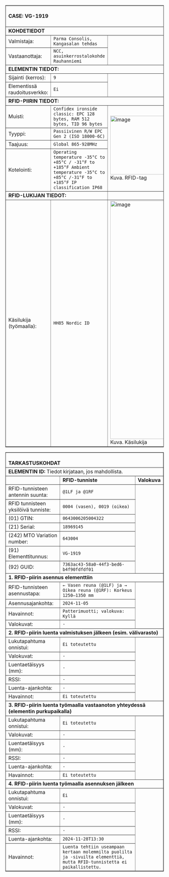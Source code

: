 <table border="1" cellspacing="0" cellpadding="0">
<tbody>
<tr><td colspan="3"><br><strong>CASE: VG-1919</strong><br><br></td></tr>
<tr><td colspan="3"><strong>KOHDETIEDOT</strong></td></tr>
<tr>
  <td>Valmistaja:</td>
  <td><code>Parma Consolis, Kangasalan tehdas</code></td>
  <td rowspan="2"></td>
</tr>
<tr>
  <td>Vastaanottaja:</td>
  <td><code>NCC, asuinkerrostalokohde Rauhanniemi</code></td>
</tr>
<tr><td colspan="3"><strong>ELEMENTIN TIEDOT:</strong><br></td></tr>
<tr>
  <td>Sijainti (kerros):</td>
  <td><code>9</code></td>
  <td rowspan="2"></td>
</tr>
<tr>
  <td>Elementissä raudoitusverkko:</td>
  <td><code>Ei</code></td>
</tr>
<tr><td colspan="3"><strong>RFID-PIIRIN TIEDOT:</strong></td></tr>
<tr>
  <td>Muisti:</td>
  <td><code>Confidex ironside classic: EPC 128 bytes, RAM 512 bytes, TID 96 bytes </code></td>
  <td rowspan="4"><img width="399" height="186" alt="image" src="https://github.com/user-attachments/assets/1db27682-122b-4bb4-8de4-5c1337e464d1" /> <br> Kuva. RFID-tag
</td>
</tr>
<tr>
  <td>Tyyppi:</td>
  <td><code>Passiivinen R/W EPC Gen 2 (ISO 18000-6C)</code></td>
</tr>
<tr>
  <td>Taajuus:</td>
  <td><code>Global 865-928MHz </code></td>
</tr>
<tr>
  <td>Kotelointi:</td>
  <td><code>Operating temperature -35°C to +85°C / -31°F to +185°F Ambient temperature -35°C to +85°C /-31°F to +185°F IP classification IP68 </code></td>
</tr>
<tr><td colspan="2"><strong>RFID-LUKIJAN TIEDOT:</strong></td></tr>
<tr>
  <td>Käsilukija (työmaalla):</td>
  <td><code>HH85 Nordic ID </code></td>
  <td><img width="526" height="754" alt="image" src="https://github.com/user-attachments/assets/1ba40ea2-0d0c-4942-98f5-38403811eeb6" /><br> Kuva. Käsilukija
</td>
</tr>
</tbody>
</table>
<table border="1" cellspacing="0" cellpadding="0">
  <tbody>
    <tr><td colspan="5"><br><strong>TARKASTUSKOHDAT</strong><br></td></tr>
    <tr><td colspan="5"><strong>ELEMENTIN ID:</strong> Tiedot kirjataan, jos mahdollista.</td></tr>
    <tr>
      <td></td>
      <td><strong>RFID-tunniste</strong></td>
      <td><strong>Valokuva</strong></td>
    </tr>
    <tr>
      <td>RFID-tunnisteen antennin suunta:</td>
      <td><code>@1LF ja @1RF</code></td>
      <td rowspan="7"></td>
    </tr>
    <tr>
      <td>RFID tunnisteen yksilöivä tunniste:</td>
      <td><code>0004 (vasen), 0019 (oikea)</code></td>
    </tr>
    <tr>
      <td>(01) GTIN:</td>
      <td><code>0643006205004322</code></td>
    </tr>
    <tr>
      <td>(21) Serial:</td>
      <td><code>18969145</code></td>
    </tr>
    <tr>
      <td>(242) MTO Variation number:</td>
      <td><code>643004</code></td>
    </tr>
    <tr>
      <td>(91) Elementtitunnus:</td>
      <td><code>VG-1919</code>
    </tr>
    <tr>
      <td>(92) GUID:</td>
      <td><code>7363ac43-58a0-44f3-bed6-b4f90fdfdf01</code>
    </tr>
    <tr><td colspan="5"><strong>1. RFID-piirin asennus elementtiin</strong></td></tr>
    <tr>
      <td>RFID-tunnisteen asennustapa:</td>
      <td><code>← Vasen reuna (@1LF) ja → Oikea reuna (@1RF): Korkeus 1250–1350 mm</code></td>
      <td rowspan="4"></td>
    </tr>
    <tr>
      <td>Asennusajankohta:</td>
      <td><code>2024-11-05</code></td>
    </tr>
    <tr>
      <td>Havainnot:</td>
      <td><code>Patterimuotti; valokuva: Kyllä</code></td>
    </tr>
    <tr>
      <td>Valokuvat:</td>
      <td><code>-</code></td>
    </tr>
    <tr><td colspan="5"><strong>2. RFID-piirin luenta valmistuksen jälkeen (esim. välivarasto)</strong></td></tr>
    <tr>
      <td>Lukutapahtuma onnistui:</td>
      <td><code>Ei toteutettu</code></td>
      <td rowspan="6"></td>
    </tr>
    <tr>
      <td>Valokuvat:</td>
      <td><code>-</code></td>
    </tr>
    <tr>
      <td>Luentaetäisyys (mm):</td>
      <td><code>-</code></td>
    </tr>
    <tr>
      <td>RSSI:</td>
      <td><code>-</code></td>
    </tr>
    <tr>
      <td>Luenta-ajankohta:</td>
      <td><code>-</code></td>
    </tr>
    <tr>
      <td>Havainnot:</td>
      <td><code>Ei toteutettu</code></td>
    </tr>
    <tr><td colspan="5"><strong>3. RFID-piirin luenta työmaalla vastaanoton yhteydessä (elementin purkupaikalla)</strong></td></tr>
    <tr>
      <td>Lukutapahtuma onnistui:</td>
      <td><code>Ei toteutettu</code></td>
      <td rowspan="6"></td>
    </tr>
    <tr>
      <td>Valokuvat:</td>
      <td><code>-</code></td>
    </tr>
    <tr>
      <td>Luentaetäisyys (mm):</td>
      <td><code>-</code></td>
    </tr>
    <tr>
      <td>RSSI:</td>
      <td><code>-</code></td>
    </tr>
    <tr>
      <td>Luenta-ajankohta:</td>
      <td><code>-</code></td>
    </tr>
    <tr>
      <td>Havainnot:</td>
      <td><code>Ei toteutettu</code></td>
    </tr>
    <tr><td colspan="5"><strong>4. RFID-piirin luenta työmaalla asennuksen jälkeen</strong></td></tr>
    <tr>
      <td>Lukutapahtuma onnistui:</td>
      <td><code>Ei</code></td>
      <td rowspan="6"></td>
    </tr>
    <tr>
      <td>Valokuvat:</td>
      <td><code>-</code></td>
    </tr>
    <tr>
      <td>Luentaetäisyys (mm):</td>
      <td><code>-</code></td>
    </tr>
    <tr>
      <td>RSSI:</td>
      <td><code>-</code></td>
    </tr>
    <tr>
      <td>Luenta-ajankohta:</td>
      <td><code>2024-11-28T13:30</code></td>
    </tr>
    <tr>
      <td>Havainnot:</td>
      <td><code>Luenta tehtiin useampaan kertaan molemmilta puolilta ja -sivuilta elementtiä, mutta RFID-tunnistetta ei paikallistettu.</code></td>
    </tr>
  </tbody>
</table>
